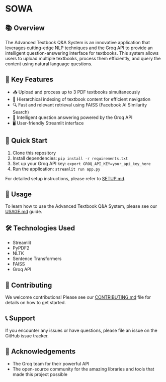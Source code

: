 # SOWA

## 📚 Overview

The Advanced Textbook Q&A System is an innovative application that leverages cutting-edge NLP techniques and the Groq API to provide an intelligent question-answering interface for textbooks. This system allows users to upload multiple textbooks, process them efficiently, and query the content using natural language questions.

## 🌟 Key Features

- 📥 Upload and process up to 3 PDF textbooks simultaneously
- 🌳 Hierarchical indexing of textbook content for efficient navigation
- 🔍 Fast and relevant retrieval using FAISS (Facebook AI Similarity Search)
- 🤖 Intelligent question answering powered by the Groq API
- 🖥️ User-friendly Streamlit interface

## 🚀 Quick Start

1. Clone this repository
2. Install dependencies: `pip install -r requirements.txt`
3. Set up your Groq API key: `export GROQ_API_KEY=your_api_key_here`
4. Run the application: `streamlit run app.py`

For detailed setup instructions, please refer to [SETUP.md](SETUP.md).

## 📖 Usage

To learn how to use the Advanced Textbook Q&A System, please see our [USAGE.md](USAGE.md) guide.

## 🛠️ Technologies Used

- Streamlit
- PyPDF2
- NLTK
- Sentence Transformers
- FAISS
- Groq API

<!-- ## 📄 License

This project is licensed under the MIT License - see the [LICENSE](LICENSE) file for details. -->

## 🤝 Contributing

We welcome contributions! Please see our [CONTRIBUTING.md](CONTRIBUTING.md) file for details on how to get started.

## 📞 Support

If you encounter any issues or have questions, please file an issue on the GitHub issue tracker.

## 🙏 Acknowledgements

- The Groq team for their powerful API
- The open-source community for the amazing libraries and tools that made this project possible

<!-- Test push from GopalVerma1303 -->
